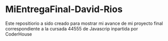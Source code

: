 # MiEntregaFinal-David-Rios
Este repositiorio a sido creado para mostrar mi avance de mi proyecto final correspondiente a la cursada 44555 de Javascrip inpartida por CoderHouse
